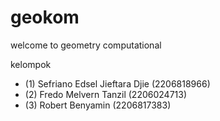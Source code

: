 # geokom

welcome to geometry computational


kelompok
- (1) Sefriano Edsel Jieftara Djie (2206818966)
- (2) Fredo Melvern Tanzil (2206024713)
- (3) Robert Benyamin (2206817383)